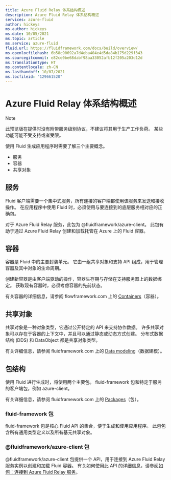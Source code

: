 ```yaml
---
title: Azure Fluid Relay 体系结构概述
description: Azure Fluid Relay 体系结构概述
services: azure-fluid
author: hickeys
ms.author: hickeys
ms.date: 10/05/2021
ms.topic: article
ms.service: azure-fluid
fluid.url: https://fluidframework.com/docs/build/overview/
ms.openlocfilehash: 6b58c90692a7d4eba404e4d5da84b175d229f343
ms.sourcegitcommit: e82ce0be68dabf98aa33052afb12f205a203d12d
ms.translationtype: HT
ms.contentlocale: zh-CN
ms.lasthandoff: 10/07/2021
ms.locfileid: "129661520"
---
```

# <a name="overview-of-azure-fluid-relay-architecture"></a>Azure Fluid Relay 体系结构概述

> [!NOTE]
> 此预览版在提供时没有附带服务级别协议，不建议将其用于生产工作负荷。 某些功能可能不受支持或者受限。

使用 Fluid 生成应用程序时需要了解三个主要概念。

- 服务
- 容器
- 共享对象

## <a name="service"></a>服务

Fluid 客户端需要一个集中式服务，所有连接的客户端都使用该服务来发送和接收操作。 在应用程序中使用 Fluid 时，必须使用与要连接到的底层服务相对应的正确包。

对于 Azure Fluid Relay 服务，此包为 @fluidframework/azure-client。 此包有助于通过 Azure Fluid Relay 创建和加载托管在 Azure 上的 Fluid 容器。

## <a name="container"></a>容器

容器是 Fluid 中的主要封装单元。 它由一组共享对象和支持 API 组成，用于管理容器及其中对象的生命周期。

创建新容器是由客户端驱动的操作，容器生存期与存储在支持服务器上的数据绑定。 获取现有容器时，必须考虑容器的先前状态。

有关容器的详细信息，请参阅 flowframework.com 上的 [Containers](https://fluidframework.com/docs/build/containers/)（容器）。

## <a name="shared-objects"></a>共享对象

共享对象是一种对象类型，它通过公开特定的 API 来支持协作数据。 许多共享对象可以存在于容器的上下文中，并且可以通过静态或动态方式创建。 分布式数据结构 (DDS) 和 DataObject 都是共享对象类型。

有关详细信息，请参阅 fluidframework.com 上的 [Data modeling](https://fluidframework.com/docs/build/data-modeling/)（数据建模）。

## <a name="package-structure"></a>包结构

使用 Fluid 进行生成时，将使用两个主要包。 fluid-framework 包和特定于服务的客户端包，例如 azure-client。

有关详细信息，请参阅 fluidframework.com 上的 [Packages](https://fluidframework.com/docs/build/packages/)（包）。

### <a name="the-fluid-framework-package"></a>fluid-framework 包

fluid-framework 包是核心 Fluid API 的集合，便于生成和使用应用程序。 此包包含所有通用类型定义以及所有基元共享对象。

### <a name="the-fluidframeworkazure-client-package"></a>@fluidframework/azure-client 包

@fluidframework/azure-client 包提供一个 API，用于连接到 Azure Fluid Relay 服务实例以创建和加载 Fluid 容器。 有关如何使用此 API 的详细信息，请参阅[如何：连接到 Azure Fluid Relay 服务](../how-tos/connect-fluid-azure-service.md)。
